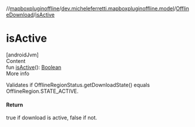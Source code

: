 //[mapboxpluginoffline](../../../index.md)/[dev.micheleferretti.mapboxpluginoffline.model](../index.md)/[OfflineDownload](index.md)/[isActive](is-active.md)



# isActive  
[androidJvm]  
Content  
fun [isActive](is-active.md)(): [Boolean](https://kotlinlang.org/api/latest/jvm/stdlib/kotlin/-boolean/index.html)  
More info  


Validates if OfflineRegionStatus.getDownloadState() equals OfflineRegion.STATE_ACTIVE.



#### Return  


true if download is active, false if not.

  



